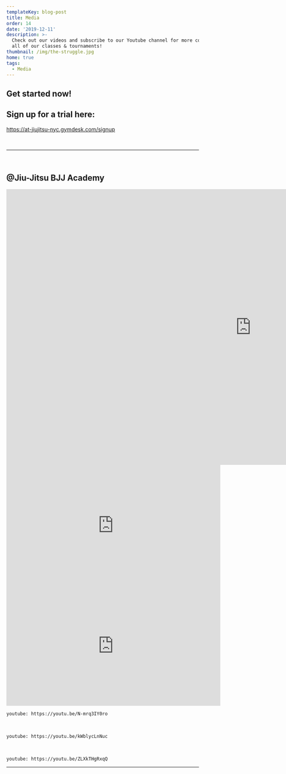```yaml
---
templateKey: blog-post
title: Media
order: 14
date: '2019-12-11'
description: >-
  Check out our videos and subscribe to our Youtube channel for more content on
  all of our classes & tournaments!
thumbnail: /img/the-struggle.jpg
home: true
tags:
  - Media
---
```

## Get started now!

## Sign up for a trial here:

<https://at-jiujitsu-nyc.gymdesk.com/signup>

<br>

- - -

<br>

## @Jiu-Jitsu BJJ Academy

<iframe width="1280" height="721" src="https://www.youtube.com/embed/FyKRnVYz3W0" title="Daniel Orama - LIJJN Super Fight" frameborder="0" allow="accelerometer; autoplay; clipboard-write; encrypted-media; gyroscope; picture-in-picture; web-share" allowfullscreen></iframe>

<iframe width="560" height="315" src="https://www.youtube.com/embed/VkIFBXUWu1M?start=12" title="YouTube video player" frameborder="0" allow="accelerometer; autoplay; clipboard-write; encrypted-media; gyroscope; picture-in-picture" allowfullscreen></iframe>

<br>

<iframe width="560" height="315" src="https://www.youtube.com/embed/yKzfq2AnD1g" title="YouTube video player" frameborder="0" allow="accelerometer; autoplay; clipboard-write; encrypted-media; gyroscope; picture-in-picture" allowfullscreen></iframe>

`youtube: https://youtu.be/N-mrq3IY0ro`

<br>

`youtube: https://youtu.be/kWblycLnNuc`

<br>

`youtube: https://youtu.be/ZLXkTHgRxqQ`

- - -
